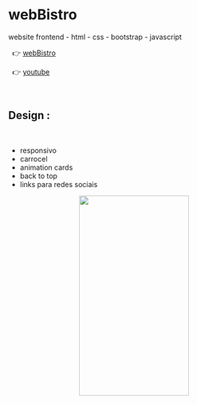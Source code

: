 # webBistro
website frontend - html - css - bootstrap - javascript

&nbsp;
:point_right:
[webBistro](https://ronaldofagundes.github.io/webBistro/)

&nbsp;
:point_right:
[youtube](https://www.youtube.com/watch?v=UaJxvQpzVJs)

   &nbsp;
   
   
  ## Design :
   &nbsp;
 - responsivo
 - carrocel
 - animation cards  
 - back to top
 - links para redes sociais


<div style="display:flex; justify-content: space-evenly;">
  <img src="https://user-images.githubusercontent.com/79234840/185762074-6da8f4af-f44f-49da-add5-885556322438.gif" width="220px" height="400px"/>
 </div>

&nbsp;

